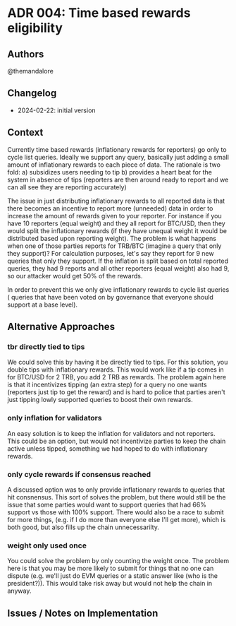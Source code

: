 # ADR 004: Time based rewards eligibility

## Authors

@themandalore

## Changelog

- 2024-02-22: initial version

## Context

Currently time based rewards (inflationary rewards for reporters) go only to cycle list queries. Ideally we support any query, basically just adding a small amount of inflationary rewards to each piece of data.  The rationale is two fold:
a) subsidizes users needing to tip
b) provides a heart beat for the system in absence of tips (reporters are then around ready to report and we can all see they are reporting accurately)


The issue in just distributing inflationary rewards to all reported data is that there becomes an incentive to report more (unneeded) data in order to increase the amount of rewards given to your reporter.  For instance if you have 10 reporters (equal weight) and they all report for BTC/USD, then they would split the inflationary rewards (if they have unequal weight it would be distributed based upon reporting weight).  The problem is what happens when one of those parties reports for TRB/BTC (imagine a query that only they support)?  For calculation purposes, let's say they report for 9 new queries that only they support.  If the inflation is split based on total reported queries, they had 9 reports and all other reporters (equal weight) also had 9, so our attacker would get 50% of the rewards.   

In order to prevent this we only give inflationary rewards to cycle list queries ( queries that have been voted on by governance that everyone should support at a base level).  


## Alternative Approaches

### tbr directly tied to tips

We could solve this by having it be directly tied to tips.  For this solution, you double tips with inflationary rewards.  This would work like if a tip comes in for BTC/USD for 2 TRB, you add 2 TRB as rewards.  The problem again here is that it incentivizes tipping (an extra step) for a query no one wants (reporters just tip to get the reward) and is hard to police that parties aren't just tipping lowly supported queries to boost their own rewards.  

### only inflation for validators

An easy solution is to keep the inflation for validators and not reporters.  This could be an option, but would not incentivize parties to keep the chain active unless tipped, something we had hoped to do with inflationary rewards. 

### only cycle rewards if consensus reached 

A discussed option was to only provide inflationary rewards to queries that hit consnensus.  This sort of solves the problem, but there would still be the issue that some parties would want to support queries that had 66% support vs those with 100% support.  There would also be a race to submit for more things, (e.g. if I do more than everyone else I'll get more), which is both good, but also fills up the chain unnecessarilty.  

### weight only used once

You could solve the problem by only counting the weight once.  The problem here is that you may be more likely to submit for things that no one can dispute (e.g. we'll just do EVM queries or a static answer like (who is the president?)).  This would take risk away but would not help the chain in anyway.  


## Issues / Notes on Implementation


